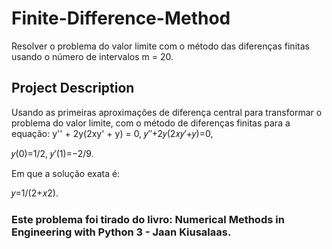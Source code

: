 # Finite-Difference-Method
Resolver o problema do valor limite com o método das diferenças finitas usando o número de intervalos m = 20.

## Project Description
Usando as primeiras aproximações de diferença central para transformar o problema do valor limite, com o método de diferenças finitas para a equação:
y'' + 2y(2xy' + y) = 0,
𝑦″+2𝑦(2𝑥𝑦′+𝑦)=0,

𝑦(0)=1/2, 𝑦′(1)=−2/9.
 
Em que a solução exata é:

𝑦=1/(2+𝑥2).

### Este problema foi tirado do livro: Numerical Methods in Engineering with Python 3 - Jaan Kiusalaas.
